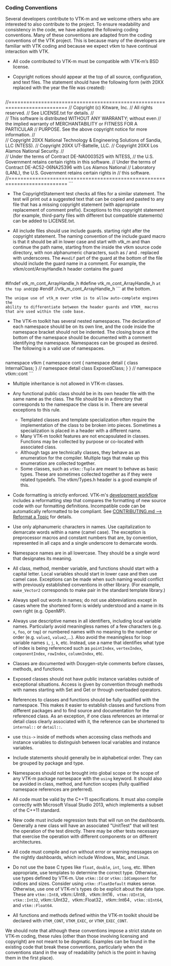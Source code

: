 ### Coding Conventions ###

Several developers contribute to VTK-m and we welcome others who are
interested to also contribute to the project. To ensure readability and
consistency in the code, we have adopted the following coding conventions.
Many of these conventions are adapted from the coding conventions of the
VTK project. This is because many of the developers are familiar with VTK
coding and because we expect vtkm to have continual interaction with VTK.

  + All code contributed to VTK-m must be compatible with VTK-m’s BSD
    license.

  + Copyright notices should appear at the top of all source,
    configuration, and text files. The statement should have the following
    form (with 20XX replaced with the year the file was created):

    ```
//==========================================================================
//  Copyright (c) Kitware, Inc.
//  All rights reserved.
//  See LICENSE.txt for details.
//  
//  This software is distributed WITHOUT ANY WARRANTY; without even
//  the implied warranty of MERCHANTABILITY or FITNESS FOR A PARTICULAR
//  PURPOSE.  See the above copyright notice for more information.
//  
//  Copyright 20XX National Technology & Engineering Solutions of Sandia, LLC (NTESS).
//  Copyright 20XX UT-Battelle, LLC.
//  Copyright 20XX Los Alamos National Security.
//  
//  Under the terms of Contract DE-NA0003525 with NTESS,
//  the U.S. Government retains certain rights in this software.
//  Under the terms of Contract DE-AC52-06NA25396 with Los Alamos National
//  Laboratory (LANL), the U.S. Government retains certain rights in
//  this software.
//==========================================================================
    ```

  + The CopyrightStatement test checks all files for a similar statement.
    The test will print out a suggested text that can be copied and pasted
    to any file that has a missing copyright statement (with appropriate
    replacement of comment prefix). Exceptions to this copyright statement
    (for example, third-party files with different but compatible
    statements) can be added to LICENSE.txt.

  + All include files should use include guards. starting right after the
    copyright statement. The naming convention of the include guard macro
    is that it should be all in lower case and start with vtk_m and than
    continue the path name, starting from the inside the vtkm source code
    directory, with non alphanumeric characters, such as / and . replaced
    with underscores. The `#endif` part of the guard at the bottom of the
    file should include the guard name in a comment. For example, the
    vtkm/cont/ArrayHandle.h header contains the guard

    ```cpp
  #ifndef vtk_m_cont_ArrayHandle_h
  #define vtk_m_cont_ArrayHandle_h
    ```
    at the top and
    ```cpp
  #endif //vtk_m_cont_ArrayHandle_h
    ```
    at the bottom.

    The unique use of vtk_m over vtkm is to allow auto-complete engines the
    ability to differentiate between the header guards and VTKM_ macros
    that are used within the code base.

  + The VTK-m toolkit has several nested namespaces. The declaration of
    each namespace should be on its own line, and the code inside the
    namespace bracket should not be indented. The closing brace at the
    bottom of the namespace should be documented with a comment identifying
    the namespace. Namespaces can be grouped as desired. The following is a
    valid use of namespaces.

    ```cpp
namespace vtkm {
namespace cont {
namespace detail {
class InternalClass;
} // namespace detail
class ExposedClass;
}
} // namespace vtkm::cont
    ```

  + Multiple inheritance is not allowed in VTK-m classes.

  + Any functional public class should be in its own header file with the
    same name as the class. The file should be in a directory that
    corresponds to the namespace the class is in. There are several
    exceptions to this rule.
      + Templated classes and template specialization often require the
        implementation of the class to be broken into pieces. Sometimes a
        specialization is placed in a header with a different name.
      + Many VTK-m toolkit features are not encapsulated in classes.
        Functions may be collected by purpose or co-located with associated
        class.
      + Although tags are technically classes, they behave as an
        enumeration for the compiler. Multiple tags that make up this
        enumeration are collected together.
      + Some classes, such as `vtkm::Tuple` are meant to behave as basic
        types. These are sometimes collected together as if they were
        related typedefs. The vtkm/Types.h header is a good example of
        this.

  + Code formatting is strictly enforced. VTK-m's [development workflow]
    includes a reformatting step that compares the formatting of new source
    code with our formatting definitions. Incompatible code can be
    automatically reformatted to be compliant. See [CONTRIBUTING.md -->
    Reformat a Topic][Reformat] for details.

[development workflow]: ../CONTRIBUTING.md#workflow
[reformat]:             ../CONTRIBUTING.md#reformat-a-topic

  + Use only alphanumeric characters in names. Use capitalization to
    demarcate words within a name (camel case). The exception is
    preprocessor macros and constant numbers that are, by convention,
    represented in all caps and a single underscore to demarcate words.

  + Namespace names are in all lowercase. They should be a single word that
    designates its meaning.

  + All class, method, member variable, and functions should start with a
    capital letter. Local variables should start in lower case and then use
    camel case. Exceptions can be made when such naming would conflict with
    previously established conventions in other library. (For example,
    `make_Vector2` corresponds to make pair in the standard template
    library.)

  + Always spell out words in names; do not use abbreviations except in
    cases where the shortened form is widely understood and a name in its
    own right (e.g. OpenMP).

  + Always use descriptive names in all identifiers, including local
    variable names. Particularly avoid meaningless names of a few
    characters (e.g. `x`, `foo`, or `tmp`) or numbered names with no
    meaning to the number or order (e.g. `value1`, `value2`,...). Also
    avoid the meaningless for loop variable names `i`, `j`, `k`, etc.
    Instead, use a name that identifies what type of index is being
    referenced such as `pointIndex`, `vertexIndex`, `componentIndex`,
    `rowIndex`, `columnIndex`, etc.

  + Classes are documented with Doxygen-style comments before classes,
    methods, and functions.

  + Exposed classes should not have public instance variables outside of
    exceptional situations. Access is given by convention through methods
    with names starting with Set and Get or through overloaded operators.

  + References to classes and functions should be fully qualified with the
    namespace. This makes it easier to establish classes and functions from
    different packages and to find source and documentation for the
    referenced class. As an exception, if one class references an internal
    or detail class clearly associated with it, the reference can be
    shortened to `internal::` or `detail::`.

  + use `this->` inside of methods when accessing class methods and
    instance variables to distinguish between local variables and instance
    variables.

  + Include statements should generally be in alphabetical order. They can
    be grouped by package and type.

  + Namespaces should not be brought into global scope or the scope of any
    VTK-m package namespace with the `using` keyword. It should also be
    avoided in class, method, and function scopes (fully qualified
    namespace references are preferred).

  + All code must be valid by the C++11 specifications. It must also
    compile correctly with Microsoft Visual Studio 2013, which implements a
    subset of the C++11 standard.

  + New code must include regression tests that will run on the dashboards.
    Generally a new class will have an associated "UnitTest" that will test
    the operation of the test directly. There may be other tests necessary
    that exercise the operation with different components or on different
    architectures.

  + All code must compile and run without error or warning messages on the
    nightly dashboards, which include Windows, Mac, and Linux.

  + Do not use the base C types like `float`, `double`, `int`, `long`, etc.
    When appropriate, use templates to determine the correct type.
    Otherwise, use types defined by VTK-m. Use `vtkm::Id` or
    `vtkm::IdComponent` for indices and sizes. Consider using
    `vtkm::FloatDefault` makes sense. Otherwise, use one of VTK-m's types
    do be explicit about the data type. These are `vtkm::Int8`,
    vtkm::UInt8`, `vtkm::Int16`, vtkm::UInt16`, `vtkm::Int32`,
    vtkm::UInt32`, `vtkm::Float32`, `vtkm::Int64`, vtkm::UInt64`, and
    `vtkm::Float64`.

  + All functions and methods defined within the VTK-m toolkit should be
    declared with `VTKM_CONT`, `VTKM_EXEC`, or `VTKM_EXEC_CONT`.

We should note that although these conventions impose a strict statute on
VTK-m coding, these rules (other than those involving licensing and
copyright) are not meant to be dogmatic. Examples can be found in the
existing code that break these conventions, particularly when the
conventions stand in the way of readability (which is the point in having
them in the first place).
